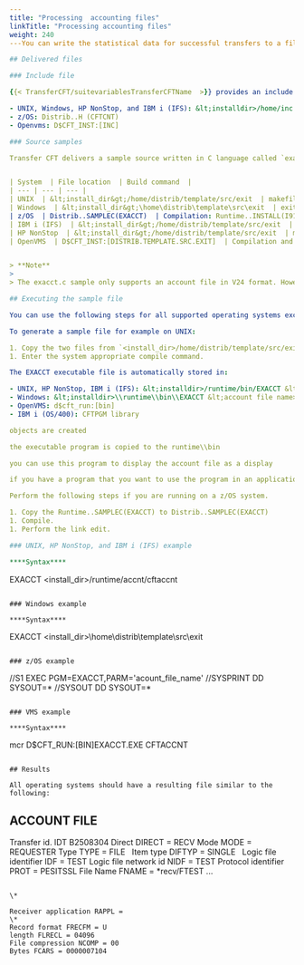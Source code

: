 ```yaml
---
title: "Processing  accounting files"
linkTitle: "Processing accounting files"
weight: 240
---You can write the statistical data for successful transfers to a file by defining the CFTACCNT type=file command as described in [Recording mode for statistical data](../../admin_intro/admin_config_commands/cftaccnt_concepts). You can then extract this data to use with other applications. The extracted data is available in C language for all platforms and in COBOL for z/OS and IBM i systems.

## Delivered files

### Include file

{{< TransferCFT/suitevariablesTransferCFTName  >}} provides an include file, `cftcnt.h`, that provides the account file record structure to be used by the program. Depending on the operating system, the file is located in:

- UNIX, Windows, HP NonStop, and IBM i (IFS): &lt;installdir>/home/inc
- z/OS: Distrib..H (CFTCNT)
- Openvms: D$CFT_INST:[INC]

### Source samples

Transfer CFT delivers a sample source written in C language called `exacct.c` as well as a compilation procedure, which is system dependent.


| System  | File location  | Build command  |
| --- | --- | --- |
| UNIX  | &lt;install_dir&gt;/home/distrib/template/src/exit  | makefile  |
| Windows  | &lt;install_dir&gt;\home\distrib\template\src\exit  | exit.mak  |
| z/OS  | Distrib..SAMPLEC(EXACCT)  | Compilation: Runtime..INSTALL(I91APICP)<br/> Link-edit: Runtime..INSTALL(I92APILK) |
| IBM i (IFS)  | &lt;install_dir&gt;/home/distrib/template/src/exit  | gmake  |
| HP NonStop  | &lt;install_dir&gt;/home/distrib/template/src/exit  | makefile  |
| OpenVMS  | D$CFT_INST:[DISTRIB.TEMPLATE.SRC.EXIT]  | Compilation and link-edit  |


> **Note**
>
> The exacct.c sample only supports an account file in V24 format. However, if the UCONF cft.cftlog.fname.atts and cft.cftaccnt.fname.attsparameters are not defined, CFTINIT will create the account and log file using the V23 format. (These UCONF values are only available on OpenVMS, z/OS, and IBM i systems.)Otherwise, use the following commands to generate the file in the correct format:CFTUTIL CFTFILE type=accnt,fname=&lt;CFTACCNT file>,format=V24,mode=replaceCFTUTIL CFTFILE type=accnt,fname=&lt;CFTACCNTA file>,format=V24,mode=replace

## Executing the sample file

You can use the following steps for all supported operating systems except z/OS:

To generate a sample file for example on UNIX:

1. Copy the two files from `<install_dir>/home/distrib/template/src/exit` to `<install_dir>/runtime/src/exit`.
1. Enter the system appropriate compile command.

The EXACCT executable file is automatically stored in:

- UNIX, HP NonStop, IBM i (IFS): &lt;installdir>/runtime/bin/EXACCT &lt;account file name>
- Windows: &lt;installdir>\\runtime\\bin\\EXACCT &lt;account file name>
- OpenVMS: d$cft_run:[bin]
- IBM i (OS/400): CFTPGM library

objects are created

the executable program is copied to the runtime\\bin

you can use this program to display the account file as a display

if you have a program that you want to use the program in an application that extracts the information from the account, use the sample to adapt. to manage data for an application. transfer related information for applications to use.

Perform the following steps if you are running on a z/OS system.

1. Copy the Runtime..SAMPLEC(EXACCT) to Distrib..SAMPLEC(EXACCT)
1. Compile.
1. Perform the link edit.

### UNIX, HP NonStop, and IBM i (IFS) example

****Syntax****

```
EXACCT <install_dir>/runtime/accnt/cftaccnt
```

### Windows example

****Syntax****

```
EXACCT <install_dir>\\home\\distrib\\template\\src\\exit
```

### z/OS example

```
//S1 EXEC PGM=EXACCT,PARM='acount_file_name'
//SYSPRINT DD SYSOUT=\*
//SYSOUT DD SYSOUT=\*
```

### VMS example

****Syntax****

```
mcr D$CFT_RUN:[BIN]EXACCT.EXE CFTACCNT
```

## Results

All operating systems should have a resulting file similar to the following:

```
ACCOUNT FILE
------------
Transfer id. IDT
B2508304
Direct DIRECT = RECV
Mode MODE = REQUESTER
Type TYPE = FILE
 
Item type DIFTYP = SINGLE
 
Logic file identifier IDF = TEST
Logic file network id NIDF = TEST
Protocol identifier PROT = PESITSSL
File Name FNAME =
\*recv/FTEST
...
```

\*
 
Receiver application RAPPL =
\*
Record format FRECFM = U
length FLRECL = 04096
File compression NCOMP = 00
Bytes FCARS = 0000007104
```

